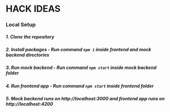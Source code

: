 # HACK IDEAS

### Local Setup
##### 1. Clone the repository
##### 2. Install packages - Run command `npm i` inside frontend and mock backend directories
##### 3. Run mock backend - Run command `npm start` inside mock backend folder
##### 4. Run frontend app - Run command `npm start` inside frontend folder
##### 5. Mock backend runs on http://localhost:3000 and frontend app runs on http://localhost:4200
